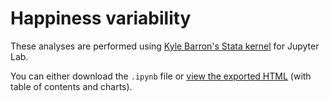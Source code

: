 # Happiness variability

These analyses are performed using [Kyle Barron's Stata kernel](https://kylebarron.dev/stata_kernel/) for Jupyter Lab.

You can either download the `.ipynb` file or [view the exported HTML](https://jawj.github.io/happiness-variability/combined_variability_20211214.html) (with table of contents and charts).
